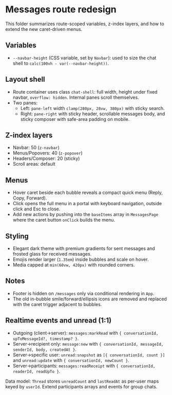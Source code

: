 # Messages route redesign

This folder summarizes route-scoped variables, z-index layers, and how to extend the new caret-driven menus.

## Variables
- `--navbar-height` (CSS variable, set by `Navbar`): used to size the chat shell to `calc(100vh - var(--navbar-height))`.

## Layout shell
- Route container uses class `chat-shell`: full width, height under fixed navbar, `overflow: hidden`. Internal panes scroll themselves.
- Two panes:
  - Left: `pane-left` width `clamp(280px, 28vw, 380px)` with sticky search.
  - Right: `pane-right` with sticky header, scrollable messages body, and sticky composer with safe-area padding on mobile.

## Z-index layers
- Navbar: 50 (`z-navbar`)
- Menus/Popovers: 40 (`z-popover`)
- Headers/Composer: 20 (sticky)
- Scroll areas: default

## Menus
- Hover caret beside each bubble reveals a compact quick menu (Reply, Copy, Forward).
- Click opens the full menu in a portal with keyboard navigation, outside click and Esc to close.
- Add new actions by pushing into the `baseItems` array in `MessagesPage` where the caret button `onClick` builds the menu.

## Styling
- Elegant dark theme with premium gradients for sent messages and frosted glass for received messages.
- Emojis render larger (`1.35em`) inside bubbles and scale on hover.
- Media capped at `min(60vw, 420px)` with rounded corners.

## Notes
- Footer is hidden on `/messages` only via conditional rendering in `App`.
- The old in-bubble smile/forward/ellipsis icons are removed and replaced with the caret trigger adjacent to bubbles.

## Realtime events and unread (1:1)
- Outgoing (client→server): `messages:markRead` with `{ conversationId, upToMessageId?, timestamp? }`.
- Server→recipient only: `message:new` with `{ conversationId, messageId, senderId, body, createdAt }`.
- Server→specific user: `unread:snapshot` as `[{ conversationId, count }]` and `unread:update` with `{ conversationId, newCount }`.
- Server→participants: `messages:readReceipt` with `{ conversationId, readerId, readUpTo }`.

Data model: `Thread` stores `unreadCount` and `lastReadAt` as per-user maps keyed by `userId`. Extend participants arrays and events for group chats.
